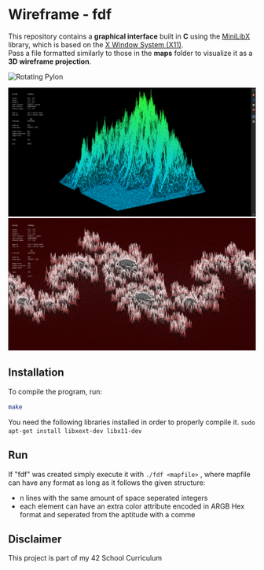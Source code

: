 # **Wireframe - fdf**  


This repository contains a **graphical interface** built in **C** using the [MiniLibX](https://harm-smits.github.io/42docs/libs/minilibx) library, which is based on the [X Window System (X11)](https://x.org/wiki/).  
Pass a file formatted similarly to those in the **maps** folder to visualize it as a **3D wireframe projection**.  

![Rotating Pylon](images/pylone_high_fr.gif)


![3D Diagram](images/t1.png)
![Julia Fractal](images/julia.png)


## **Installation**  
To compile the program, run:  
```sh
make
```
You need the following libraries installed in order to properly compile it.
`sudo apt-get install libxext-dev libx11-dev`

## Run
If "fdf" was created simply execute it with `./fdf <mapfile>` , where mapfile can have any format as long as it follows the given structure:
- n lines with the same amount of space seperated integers
- each element can have an extra color attribute encoded in ARGB Hex format and seperated from the aptitude with a comme

## Disclaimer
This project is part of my 42 School Curriculum
